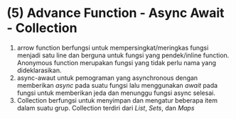 # (5) Advance Function - Async Await - Collection

1. arrow function berfungsi untuk mempersingkat/meringkas fungsi menjadi satu line dan berguna untuk fungsi yang pendek/inline function. Anonymous function merupakan fungsi yang tidak perlu nama yang dideklarasikan.
2. async-awaut untuk pemograman yang asynchronous dengan memberikan *async* pada suatu fungsi lalu menggunakan *await* pada fungsi untuk memberikan jeda dan menunggu fungsi async selesai.
3. Collection berfungsi untuk menyimpan dan mengatur beberapa item dalam suatu grup. Collection terdiri dari *List*, *Sets*, dan *Maps*